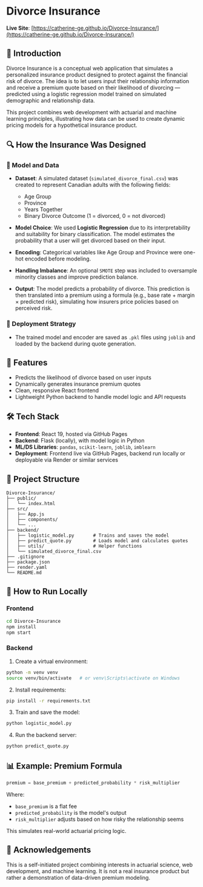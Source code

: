 
# Divorce Insurance

**Live Site**: [https://catherine-ge.github.io/Divorce-Insurance/](https://catherine-ge.github.io/Divorce-Insurance/)

## 📝 Introduction

Divorce Insurance is a conceptual web application that simulates a personalized insurance product designed to protect against the financial risk of divorce. The idea is to let users input their relationship information and receive a premium quote based on their likelihood of divorcing — predicted using a logistic regression model trained on simulated demographic and relationship data.

This project combines web development with actuarial and machine learning principles, illustrating how data can be used to create dynamic pricing models for a hypothetical insurance product.

## 🔍 How the Insurance Was Designed

### 🧠 Model and Data

- **Dataset**: A simulated dataset (`simulated_divorce_final.csv`) was created to represent Canadian adults with the following fields:
  - Age Group
  - Province
  - Years Together
  - Binary Divorce Outcome (1 = divorced, 0 = not divorced)

- **Model Choice**: We used **Logistic Regression** due to its interpretability and suitability for binary classification. The model estimates the probability that a user will get divorced based on their input.

- **Encoding**: Categorical variables like Age Group and Province were one-hot encoded before modeling.

- **Handling Imbalance**: An optional `SMOTE` step was included to oversample minority classes and improve prediction balance.

- **Output**: The model predicts a probability of divorce. This prediction is then translated into a premium using a formula (e.g., base rate + margin × predicted risk), simulating how insurers price policies based on perceived risk.

### 💾 Deployment Strategy

- The trained model and encoder are saved as `.pkl` files using `joblib` and loaded by the backend during quote generation.

## 🧪 Features

- Predicts the likelihood of divorce based on user inputs
- Dynamically generates insurance premium quotes
- Clean, responsive React frontend
- Lightweight Python backend to handle model logic and API requests

## 🛠 Tech Stack

- **Frontend**: React 19, hosted via GitHub Pages
- **Backend**: Flask (locally), with model logic in Python
- **ML/DS Libraries**: `pandas`, `scikit-learn`, `joblib`, `imblearn`
- **Deployment**: Frontend live via GitHub Pages, backend run locally or deployable via Render or similar services

## 📂 Project Structure

```
Divorce-Insurance/
├── public/
│   └── index.html
├── src/
│   ├── App.js
│   ├── components/
│   └── ...
├── backend/
│   ├── logistic_model.py       # Trains and saves the model
│   ├── predict_quote.py        # Loads model and calculates quotes
│   ├── utils/                  # Helper functions
│   └── simulated_divorce_final.csv
├── .gitignore
├── package.json
├── render.yaml
└── README.md
```

## 🚀 How to Run Locally

### Frontend

```bash
cd Divorce-Insurance
npm install
npm start
```

### Backend

1. Create a virtual environment:

```bash
python -m venv venv
source venv/bin/activate   # or venv\Scripts\activate on Windows
```

2. Install requirements:

```bash
pip install -r requirements.txt
```

3. Train and save the model:

```bash
python logistic_model.py
```

4. Run the backend server:

```bash
python predict_quote.py
```

## 📊 Example: Premium Formula

```python
premium = base_premium + predicted_probability * risk_multiplier
```

Where:
- `base_premium` is a flat fee
- `predicted_probability` is the model's output
- `risk_multiplier` adjusts based on how risky the relationship seems

This simulates real-world actuarial pricing logic.

## 🙌 Acknowledgements

This is a self-initiated project combining interests in actuarial science, web development, and machine learning. It is not a real insurance product but rather a demonstration of data-driven premium modeling.
